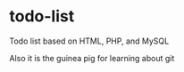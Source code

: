 # todo-list
Todo list based on HTML, PHP, and MySQL

Also it is the guinea pig for learning about git
